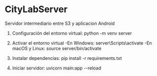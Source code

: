 # CityLabServer
Servidor intermediario entre S3 y aplicacion Android

1. Configuración del entorno virtual:
python -m venv server

3. Activar el entorno virtual
-En Windows: server\Scripts\activate
-En macOS y Linux: source server/bin/activate

5. Instalar dependencias:
pip install -r requirements.txt

4. Iniciar servidor:
uvicorn main:app --reload
